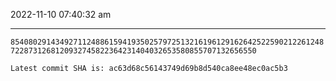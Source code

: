 2022-11-10 07:40:32 am

---

`85408029143492711248861594193502579725132161961291626425225902122612487228731268120932745822364231404032653580855707132656550`

`Latest commit SHA is: ac63d68c56143749d69b8d540ca8ee48ec0ac5b3 `
